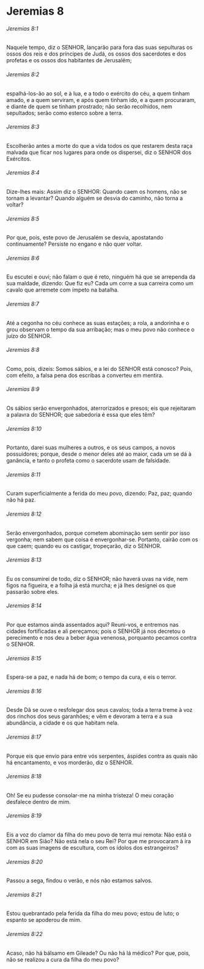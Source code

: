 # Jeremias 8

###### Jeremias 8:1

Naquele tempo, diz o SENHOR, lançarão para fora das suas sepulturas os ossos dos reis e dos príncipes de Judá, os ossos dos sacerdotes e dos profetas e os ossos dos habitantes de Jerusalém;

###### Jeremias 8:2

espalhá-los-ão ao sol, e à lua, e a todo o exército do céu, a quem tinham amado, e a quem serviram, e após quem tinham ido, e a quem procuraram, e diante de quem se tinham prostrado; não serão recolhidos, nem sepultados; serão como esterco sobre a terra.

###### Jeremias 8:3

Escolherão antes a morte do que a vida todos os que restarem desta raça malvada que ficar nos lugares para onde os dispersei, diz o SENHOR dos Exércitos.

###### Jeremias 8:4

Dize-lhes mais: Assim diz o SENHOR: Quando caem os homens, não se tornam a levantar? Quando alguém se desvia do caminho, não torna a voltar?

###### Jeremias 8:5

Por que, pois, este povo de Jerusalém se desvia, apostatando continuamente? Persiste no engano e não quer voltar.

###### Jeremias 8:6

Eu escutei e ouvi; não falam o que é reto, ninguém há que se arrependa da sua maldade, dizendo: Que fiz eu? Cada um corre a sua carreira como um cavalo que arremete com ímpeto na batalha.

###### Jeremias 8:7

Até a cegonha no céu conhece as suas estações; a rola, a andorinha e o grou observam o tempo da sua arribação; mas o meu povo não conhece o juízo do SENHOR.

###### Jeremias 8:8

Como, pois, dizeis: Somos sábios, e a lei do SENHOR está conosco? Pois, com efeito, a falsa pena dos escribas a converteu em mentira.

###### Jeremias 8:9

Os sábios serão envergonhados, aterrorizados e presos; eis que rejeitaram a palavra do SENHOR; que sabedoria é essa que eles têm?

###### Jeremias 8:10

Portanto, darei suas mulheres a outros, e os seus campos, a novos possuidores; porque, desde o menor deles até ao maior, cada um se dá à ganância, e tanto o profeta como o sacerdote usam de falsidade.

###### Jeremias 8:11

Curam superficialmente a ferida do meu povo, dizendo: Paz, paz; quando não há paz.

###### Jeremias 8:12

Serão envergonhados, porque cometem abominação sem sentir por isso vergonha; nem sabem que coisa é envergonhar-se. Portanto, cairão com os que caem; quando eu os castigar, tropeçarão, diz o SENHOR.

###### Jeremias 8:13

Eu os consumirei de todo, diz o SENHOR; não haverá uvas na vide, nem figos na figueira, e a folha já está murcha; e já lhes designei os que passarão sobre eles.

###### Jeremias 8:14

Por que estamos ainda assentados aqui? Reuni-vos, e entremos nas cidades fortificadas e ali pereçamos; pois o SENHOR já nos decretou o perecimento e nos deu a beber água venenosa, porquanto pecamos contra o SENHOR.

###### Jeremias 8:15

Espera-se a paz, e nada há de bom; o tempo da cura, e eis o terror.

###### Jeremias 8:16

Desde Dã se ouve o resfolegar dos seus cavalos; toda a terra treme à voz dos rinchos dos seus garanhões; e vêm e devoram a terra e a sua abundância, a cidade e os que habitam nela.

###### Jeremias 8:17

Porque eis que envio para entre vós serpentes, áspides contra as quais não há encantamento, e vos morderão, diz o SENHOR.

###### Jeremias 8:18

Oh! Se eu pudesse consolar-me na minha tristeza! O meu coração desfalece dentro de mim.

###### Jeremias 8:19

Eis a voz do clamor da filha do meu povo de terra mui remota: Não está o SENHOR em Sião? Não está nela o seu Rei? Por que me provocaram à ira com as suas imagens de escultura, com os ídolos dos estrangeiros?

###### Jeremias 8:20

Passou a sega, findou o verão, e nós não estamos salvos.

###### Jeremias 8:21

Estou quebrantado pela ferida da filha do meu povo; estou de luto; o espanto se apoderou de mim.

###### Jeremias 8:22

Acaso, não há bálsamo em Gileade? Ou não há lá médico? Por que, pois, não se realizou a cura da filha do meu povo?

